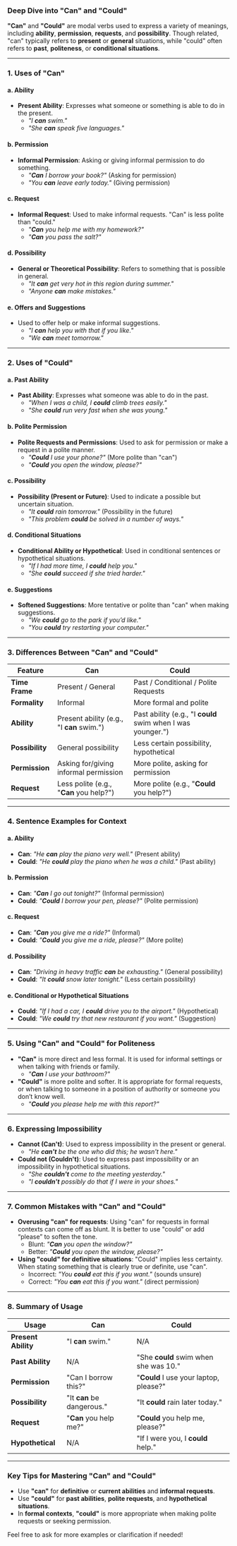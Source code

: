 ### **Deep Dive into "Can" and "Could"**

**"Can"** and **"Could"** are modal verbs used to express a variety of meanings, including **ability**, **permission**, **requests**, and **possibility**. Though related, "can" typically refers to **present** or **general** situations, while "could" often refers to **past**, **politeness**, or **conditional situations**.

---

### **1. Uses of "Can"**

#### **a. Ability**

- **Present Ability**: Expresses what someone or something is able to do in the present.
    - _"I **can** swim."_
    - _"She **can** speak five languages."_

#### **b. Permission**

- **Informal Permission**: Asking or giving informal permission to do something.
    - _"**Can** I borrow your book?"_ (Asking for permission)
    - _"You **can** leave early today."_ (Giving permission)

#### **c. Request**

- **Informal Request**: Used to make informal requests. "Can" is less polite than "could."
    - _"**Can** you help me with my homework?"_
    - _"**Can** you pass the salt?"_

#### **d. Possibility**

- **General or Theoretical Possibility**: Refers to something that is possible in general.
    - _"It **can** get very hot in this region during summer."_
    - _"Anyone **can** make mistakes."_

#### **e. Offers and Suggestions**

- Used to offer help or make informal suggestions.
    - _"I **can** help you with that if you like."_
    - _"We **can** meet tomorrow."_

---

### **2. Uses of "Could"**

#### **a. Past Ability**

- **Past Ability**: Expresses what someone was able to do in the past.
    - _"When I was a child, I **could** climb trees easily."_
    - _"She **could** run very fast when she was young."_

#### **b. Polite Permission**

- **Polite Requests and Permissions**: Used to ask for permission or make a request in a polite manner.
    - _"**Could** I use your phone?"_ (More polite than "can")
    - _"**Could** you open the window, please?"_

#### **c. Possibility**

- **Possibility (Present or Future)**: Used to indicate a possible but uncertain situation.
    - _"It **could** rain tomorrow."_ (Possibility in the future)
    - _"This problem **could** be solved in a number of ways."_

#### **d. Conditional Situations**

- **Conditional Ability or Hypothetical**: Used in conditional sentences or hypothetical situations.
    - _"If I had more time, I **could** help you."_
    - _"She **could** succeed if she tried harder."_

#### **e. Suggestions**

- **Softened Suggestions**: More tentative or polite than "can" when making suggestions.
    - _"We **could** go to the park if you’d like."_
    - _"You **could** try restarting your computer."_

---

### **3. Differences Between "Can" and "Could"**

|**Feature**|**Can**|**Could**|
|---|---|---|
|**Time Frame**|Present / General|Past / Conditional / Polite Requests|
|**Formality**|Informal|More formal and polite|
|**Ability**|Present ability (e.g., "I **can** swim.")|Past ability (e.g., "I **could** swim when I was younger.")|
|**Possibility**|General possibility|Less certain possibility, hypothetical|
|**Permission**|Asking for/giving informal permission|More polite, asking for permission|
|**Request**|Less polite (e.g., "**Can** you help?")|More polite (e.g., "**Could** you help?")|

---

### **4. Sentence Examples for Context**

#### **a. Ability**

- **Can**: _"He **can** play the piano very well."_ (Present ability)
- **Could**: _"He **could** play the piano when he was a child."_ (Past ability)

#### **b. Permission**

- **Can**: _"**Can** I go out tonight?"_ (Informal permission)
- **Could**: _"**Could** I borrow your pen, please?"_ (Polite permission)

#### **c. Request**

- **Can**: _"**Can** you give me a ride?"_ (Informal)
- **Could**: _"**Could** you give me a ride, please?"_ (More polite)

#### **d. Possibility**

- **Can**: _"Driving in heavy traffic **can** be exhausting."_ (General possibility)
- **Could**: _"It **could** snow later tonight."_ (Less certain possibility)

#### **e. Conditional or Hypothetical Situations**

- **Could**: _"If I had a car, I **could** drive you to the airport."_ (Hypothetical)
- **Could**: _"We **could** try that new restaurant if you want."_ (Suggestion)

---

### **5. Using "Can" and "Could" for Politeness**

- **"Can"** is more direct and less formal. It is used for informal settings or when talking with friends or family.
    - _"**Can** I use your bathroom?"_
- **"Could"** is more polite and softer. It is appropriate for formal requests, or when talking to someone in a position of authority or someone you don’t know well.
    - _"**Could** you please help me with this report?"_

---

### **6. Expressing Impossibility**

- **Cannot (Can't)**: Used to express impossibility in the present or general.
    - _"He **can't** be the one who did this; he wasn't here."_
- **Could not (Couldn't)**: Used to express past impossibility or an impossibility in hypothetical situations.
    - _"She **couldn't** come to the meeting yesterday."_
    - _"I **couldn't** possibly do that if I were in your shoes."_

---

### **7. Common Mistakes with "Can" and "Could"**

- **Overusing "can" for requests**: Using "can" for requests in formal contexts can come off as blunt. It is better to use "could" or add “please” to soften the tone.
    - Blunt: _"**Can** you open the window?"_
    - Better: _"**Could** you open the window, please?"_
- **Using "could" for definitive situations**: "Could" implies less certainty. When stating something that is clearly true or definite, use "can".
    - Incorrect: _"You **could** eat this if you want."_ (sounds unsure)
    - Correct: _"You **can** eat this if you want."_ (direct permission)

---

### **8. Summary of Usage**

|**Usage**|**Can**|**Could**|
|---|---|---|
|**Present Ability**|"I **can** swim."|N/A|
|**Past Ability**|N/A|"She **could** swim when she was 10."|
|**Permission**|"Can I borrow this?"|"**Could** I use your laptop, please?"|
|**Possibility**|"It **can** be dangerous."|"It **could** rain later today."|
|**Request**|"**Can** you help me?"|"**Could** you help me, please?"|
|**Hypothetical**|N/A|"If I were you, I **could** help."|

---

### **Key Tips for Mastering "Can" and "Could"**

- Use **"can"** for **definitive** or **current abilities** and **informal requests**.
- Use **"could"** for **past abilities**, **polite requests**, and **hypothetical situations**.
- In **formal contexts**, **"could"** is more appropriate when making polite requests or seeking permission.

Feel free to ask for more examples or clarification if needed!
